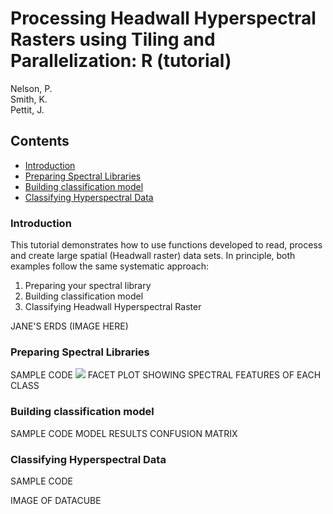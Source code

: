 # Processing Headwall Hyperspectral Rasters using Tiling and Parallelization:  R (tutorial)
Nelson, P.  
Smith, K.  
Pettit, J.  

## Contents
- [Introduction](#Introduction)
- [Preparing Spectral Libraries](#Introduction)
- [Building classification model](#Introduction)
- [Classifying Hyperspectral Data](#Introduction)
    
### Introduction
This tutorial demonstrates how to use functions developed to read, process and create large spatial (Headwall raster) data sets. In principle, both examples follow the same systematic approach:
1. Preparing your spectral library
2. Building classification model 
3. Classifying Headwall Hyperspectral Raster

JANE'S ERDS (IMAGE HERE)

### Preparing Spectral Libraries
SAMPLE CODE
  ![](https://github.com/nelsopet/Alaska_Spectral_Library/blob/f46ff9c884da5402e02b66cdae622a08d1f9af3a/Scripts/3_PSR_SpecLib.R#L27-L31)
FACET PLOT SHOWING SPECTRAL FEATURES OF EACH CLASS 

### Building classification model
SAMPLE CODE
MODEL RESULTS
CONFUSION MATRIX

### Classifying Hyperspectral Data
SAMPLE CODE

IMAGE OF DATACUBE















